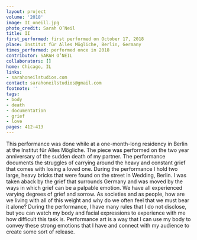 ```yaml
---
layout: project
volume: '2018'
image: II_oneill.jpg
photo_credit: Sarah O’Neil
title: II
first_performed: first performed on October 17, 2018
place: Institut für Alles Mögliche, Berlin, Germany
times_performed: performed once in 2018
contributor: SARAH O’NEIL
collaborators: []
home: Chicago, IL
links:
- sarahoneilstudios.com
contact: sarahoneilstudios@gmail.com
footnote: ''
tags:
- body
- death
- documentation
- grief
- love
pages: 412-413
---
```


This performance was done while at a one-month-long residency in Berlin at the Institut für Alles Mögliche. The piece was performed on the two year anniversary of the sudden death of my partner. The performance documents the struggles of carrying around the heavy and constant grief that comes with losing a loved one. During the performance I hold two large, heavy bricks that were found on the street in Wedding, Berlin. I was taken aback by the grief that surrounds Germany and was moved by the ways in which grief can be a palpable emotion. We have all experienced varying degrees of grief and sorrow. As societies and as people, how are we living with all of this weight and why do we often feel that we must bear it alone? During the performance, I have many rules that I do not disclose, but you can watch my body and facial expressions to experience with me how difficult this task is. Performance art is a way that I can use my body to convey these strong emotions that I have and connect with my audience to create some sort of release.
